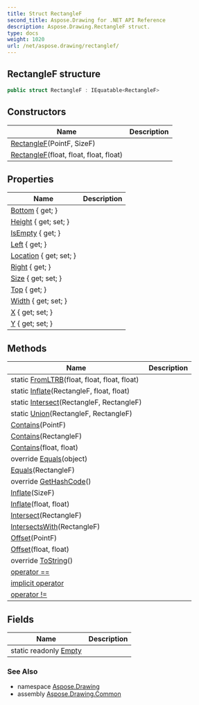 ```yaml
---
title: Struct RectangleF
second_title: Aspose.Drawing for .NET API Reference
description: Aspose.Drawing.RectangleF struct. 
type: docs
weight: 1020
url: /net/aspose.drawing/rectanglef/
---
```

## RectangleF structure

```csharp
public struct RectangleF : IEquatable<RectangleF>
```

## Constructors

| Name | Description |
| --- | --- |
| [RectangleF](rectanglef/#constructor)(PointF, SizeF) |  |
| [RectangleF](rectanglef/#constructor_1)(float, float, float, float) |  |

## Properties

| Name | Description |
| --- | --- |
| [Bottom](../../aspose.drawing/rectanglef/bottom/) { get; } |  |
| [Height](../../aspose.drawing/rectanglef/height/) { get; set; } |  |
| [IsEmpty](../../aspose.drawing/rectanglef/isempty/) { get; } |  |
| [Left](../../aspose.drawing/rectanglef/left/) { get; } |  |
| [Location](../../aspose.drawing/rectanglef/location/) { get; set; } |  |
| [Right](../../aspose.drawing/rectanglef/right/) { get; } |  |
| [Size](../../aspose.drawing/rectanglef/size/) { get; set; } |  |
| [Top](../../aspose.drawing/rectanglef/top/) { get; } |  |
| [Width](../../aspose.drawing/rectanglef/width/) { get; set; } |  |
| [X](../../aspose.drawing/rectanglef/x/) { get; set; } |  |
| [Y](../../aspose.drawing/rectanglef/y/) { get; set; } |  |

## Methods

| Name | Description |
| --- | --- |
| static [FromLTRB](../../aspose.drawing/rectanglef/fromltrb/)(float, float, float, float) |  |
| static [Inflate](../../aspose.drawing/rectanglef/inflate/)(RectangleF, float, float) |  |
| static [Intersect](../../aspose.drawing/rectanglef/intersect/)(RectangleF, RectangleF) |  |
| static [Union](../../aspose.drawing/rectanglef/union/)(RectangleF, RectangleF) |  |
| [Contains](../../aspose.drawing/rectanglef/contains/#contains)(PointF) |  |
| [Contains](../../aspose.drawing/rectanglef/contains/#contains_1)(RectangleF) |  |
| [Contains](../../aspose.drawing/rectanglef/contains/#contains_2)(float, float) |  |
| override [Equals](../../aspose.drawing/rectanglef/equals/#equals_1)(object) |  |
| [Equals](../../aspose.drawing/rectanglef/equals/#equals)(RectangleF) |  |
| override [GetHashCode](../../aspose.drawing/rectanglef/gethashcode/)() |  |
| [Inflate](../../aspose.drawing/rectanglef/inflate/#inflate)(SizeF) |  |
| [Inflate](../../aspose.drawing/rectanglef/inflate/#inflate_1)(float, float) |  |
| [Intersect](../../aspose.drawing/rectanglef/intersect/)(RectangleF) |  |
| [IntersectsWith](../../aspose.drawing/rectanglef/intersectswith/)(RectangleF) |  |
| [Offset](../../aspose.drawing/rectanglef/offset/#offset)(PointF) |  |
| [Offset](../../aspose.drawing/rectanglef/offset/#offset_1)(float, float) |  |
| override [ToString](../../aspose.drawing/rectanglef/tostring/)() |  |
| [operator ==](../../aspose.drawing/rectanglef/op_equality/) |  |
| [implicit operator](../../aspose.drawing/rectanglef/op_implicit/) |  |
| [operator !=](../../aspose.drawing/rectanglef/op_inequality/) |  |

## Fields

| Name | Description |
| --- | --- |
| static readonly [Empty](../../aspose.drawing/rectanglef/empty/) |  |

### See Also

* namespace [Aspose.Drawing](../../aspose.drawing/)
* assembly [Aspose.Drawing.Common](../../)


